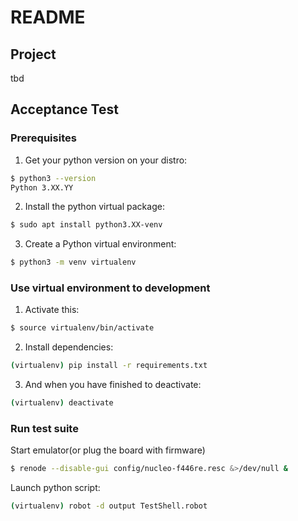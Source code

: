# README
## Project
tbd
## Acceptance Test
### Prerequisites
1. Get your python version on your distro:
```bash
$ python3 --version
Python 3.XX.YY
```
2. Install the python virtual package:
```bash
$ sudo apt install python3.XX-venv
```
3. Create a Python virtual environment:
```bash
$ python3 -m venv virtualenv
```
### Use virtual environment to development
1. Activate this:
```bash
$ source virtualenv/bin/activate
```
2. Install dependencies:
```bash
(virtualenv) pip install -r requirements.txt
```
3. And when you have finished to deactivate:
```bash
(virtualenv) deactivate
```
### Run test suite
Start emulator(or plug the board with firmware)
```bash
$ renode --disable-gui config/nucleo-f446re.resc &>/dev/null &
```
Launch python script:
```bash
(virtualenv) robot -d output TestShell.robot
```
